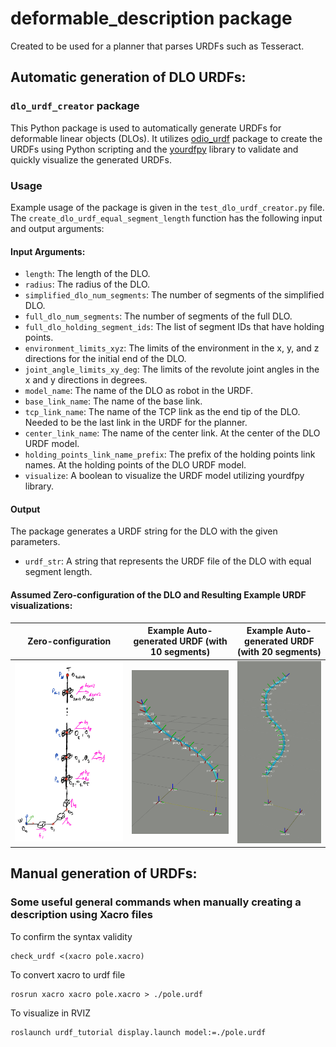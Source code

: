 # deformable_description package

Created to be used for a planner that parses URDFs such as Tesseract.

## Automatic generation of DLO URDFs:
### `dlo_urdf_creator` package

This Python package is used to automatically generate URDFs for deformable linear objects (DLOs). It utilizes [odio_urdf](https://github.com/burakaksoy/odio_urdf.git) package to create the URDFs using Python scripting and the [yourdfpy](https://github.com/clemense/yourdfpy) library to validate and quickly visualize the generated URDFs.

### Usage

Example usage of the package is given in the `test_dlo_urdf_creator.py` file. The `create_dlo_urdf_equal_segment_length` function has the following input and output arguments:

#### Input Arguments:
- `length`: The length of the DLO.
- `radius`: The radius of the DLO.
- `simplified_dlo_num_segments`: The number of segments of the simplified DLO.
- `full_dlo_num_segments`: The number of segments of the full DLO.
- `full_dlo_holding_segment_ids`: The list of segment IDs that have holding points.
- `environment_limits_xyz`: The limits of the environment in the x, y, and z directions for the initial end of the DLO.
- `joint_angle_limits_xy_deg`: The limits of the revolute joint angles in the x and y directions in degrees.
- `model_name`: The name of the DLO as robot in the URDF.
- `base_link_name`: The name of the base link.
- `tcp_link_name`: The name of the TCP link as the end tip of the DLO. Needed to be the last link in the URDF for the planner.
- `center_link_name`: The name of the center link. At the center of the DLO URDF model.
- `holding_points_link_name_prefix`: The prefix of the holding points link names. At the holding points of the DLO URDF model.
- `visualize`: A boolean to visualize the URDF model utilizing yourdfpy library.

#### Output
The package generates a URDF string for the DLO with the given parameters.
- `urdf_str`: A string that represents the URDF file of the DLO with equal segment length.

#### Assumed Zero-configuration of the DLO and Resulting Example URDF visualizations:

Zero-configuration                |  Example Auto-generated URDF (with 10 segments) | Example Auto-generated URDF (with 20 segments)
:-------------------------:|:-------------------------:|:-------------------------:
![](./.imgs/Dlo-urdf-zero-config-hand-drawing_cropped.png)  |  ![](./.imgs/example_auto_generated_dlo_10_links_cropped.png) | ![](./.imgs/example_auto_generated_dlo_20_links_cropped.png)


## Manual generation of URDFs:
### Some useful general commands when manually creating a description using Xacro files

To confirm the syntax validity

```
check_urdf <(xacro pole.xacro)
```

To convert xacro to urdf file

```
rosrun xacro xacro pole.xacro > ./pole.urdf
```

To visualize in RVIZ

```
roslaunch urdf_tutorial display.launch model:=./pole.urdf
```
